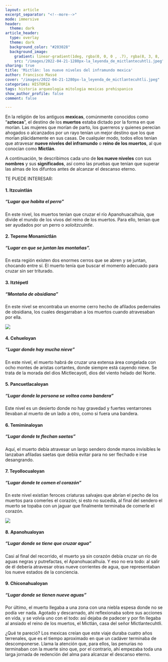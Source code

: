 ```yaml
---
layout: article
excerpt_separator: "<!--more-->"
mode: immersive
header:
  theme: dark
article_header:
  type: overlay
  theme: dark
  background_color: "#203028"
  background_image:
    gradient: linear-gradient(1deg, rgba(0, 0, 0 , .7), rgba(8, 3, 8, .9))
    src: "/images/2022-04-21-1280px-la_leyenda_de_mictlantecuhtli.jpeg"
sharing: true
title: 'Mictlán: los nueve niveles del inframundo mexica'
author: Francisco Massé
cover: "/images/2022-04-21-1280px-la_leyenda_de_mictlantecuhtli.jpeg"
categories: HISTORIA
tags: historia arqueologia mitologia mexicas prehispanico
show_author_profile: false
comment: false

---
```

En la religión de los antiguos **mexicas**, comúnmente conocidos como “**aztecas**”, el destino de los **muertos** estaba dictado por la forma en que morían. Las mujeres que morían de parto, los guerreros y quienes perecían ahogados o alcanzados por un rayo tenían un mejor destino que los que morían plácidamente en sus casas. De cualquier modo, todos ellos tenían que atravesar **nueve niveles del inframundo** o **reino de los muertos**, al que conocían como **Mictlán**.

A continuación, te describimos cada uno de **los nueve niveles** con sus **nombres** y sus **significados**, así como las pruebas que tenían que superar las almas de los difuntos antes de alcanzar el descanso eterno.

TE PUEDE INTERESAR:

#### 1. Itzcuintlán

##### “Lugar que habita el perro”

En este nivel, los muertos tenían que cruzar el río Apanohuacalhuia, que divide el mundo de los vivos del reino de los muertos. Para ello, tenían que ser ayudados por un perro o _xoloitzcuintle_.

#### 2. Tepeme Monamictlán

##### “Lugar en que se juntan las montañas”.

En esta región existen dos enormes cerros que se abren y se juntan, chocando entre sí. El muerto tenía que buscar el momento adecuado para cruzar sin ser triturado.

#### 3. Itztépetl

##### “Montaña de obsidiana”

En este nivel se encontraba un enorme cerro hecho de afilados pedernales de obsidiana, los cuales desgarraban a los muertos cuando atravesaban por ella.

![](https://upload.wikimedia.org/wikipedia/commons/f/fb/CodexBorgia.jpg)

#### 4. Cehueloyan

##### “Lugar donde hay mucha nieve”

En este nivel, el muerto habrá de cruzar una extensa área congelada con ocho montes de aristas cortantes, donde siempre está cayendo nieve. Se trata de la morada del dios Mictlecayotl, dios del viento helado del Norte.

#### 5. Pancuetlacaloyan

##### “Lugar donde la persona se voltea como bandera”

Este nivel es un desierto donde no hay gravedad y fuertes ventarrones llevaban al muerto de un lado a otro, como si fuera una bandera.

#### 6. Temiminaloyan

##### “Lugar donde te flechan saetas”

Aquí, el muerto debía atravesar un largo sendero donde manos invisibles le lanzaban afiladas saetas que debía evitar para no ser flechado e irse desangrando.

#### 7. Teyollocualoyan

##### “Lugar donde te comen el corazón”

En este nivel existían feroces criaturas salvajes que abrían el pecho de los muertos para comerles el corazón; si esto no sucedía, al final del sendero el muerto se topaba con un jaguar que finalmente terminaba de comerle el corazón.

![](https://upload.wikimedia.org/wikipedia/commons/4/46/9infiernos.png)

#### 8. Apanohualoyan

##### “Lugar donde se tiene que cruzar agua”

Casi al final del recorrido, el muerto ya sin corazón debía cruzar un río de aguas negras y putrefactas, el Apanohuacalhuia. Y eso no era todo: al salir de él debería atravesar otras nueve corrientes de agua, que representaban los nueve estados de la conciencia.

#### 9. Chiconahualoyan

##### “Lugar donde se tienen nueve aguas”

Por último, el muerto llegaba a una zona con una niebla espesa donde no se podía ver nada. Agotado y descarnado, ahí reflexionaba sobre sus acciones en vida, y se volvía uno con el todo: así dejaba de padecer y por fin llegaba al ansiado el reino de los muertos, el Mictlán, casa del señor Mictlantecuhtli.

¿Qué te pareció? Los mexicas creían que este viaje duraba cuatro años terrenales, que es el tiempo aproximado en que un cadáver terminaba de descomponerse. Llama la atención que, para ellos, las penurias no terminaban con la muerte sino que, por el contrario, ahí empezaba toda una larga jornada de redención del alma para alcanzar el descanso eterno.